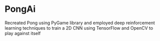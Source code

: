 # PongAi

Recreated Pong using PyGame library and employed deep reinforcement learning techniques to train a 2D CNN using TensorFlow and OpenCV to play against itself
